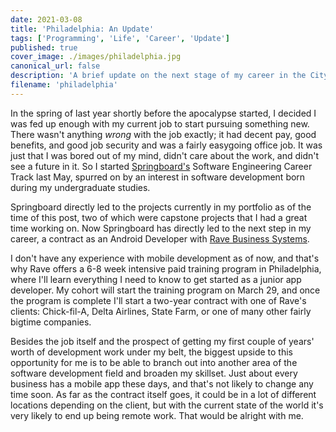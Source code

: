 ```yaml
---
date: 2021-03-08
title: 'Philadelphia: An Update'
tags: ['Programming', 'Life', 'Career', 'Update']
published: true
cover_image: ./images/philadelphia.jpg
canonical_url: false
description: 'A brief update on the next stage of my career in the City of Brotherly Love.'
filename: 'philadelphia'
---
```


In the spring of last year shortly before the apocalypse started, I decided I was fed up enough with my current job to start pursuing something new. There wasn't anything *wrong* with the job exactly; it had decent pay, good benefits, and good job security and was a fairly easygoing office job. It was just that I was bored out of my mind, didn't care about the work, and didn't see a future in it. So I started [Springboard's](https://www.springboard.com) Software Engineering Career Track last May, spurred on by an interest in software development born during my undergraduate studies.

Springboard directly led to the projects currently in my portfolio as of the time of this post, two of which were capstone projects that I had a great time working on. Now Springboard has directly led to the next step in my career, a contract as an Android Developer with [Rave Business Systems](https://www.ravebizz.com/).

I don't have any experience with mobile development as of now, and that's why Rave offers a 6-8 week intensive paid training program in Philadelphia, where I'll learn everything I need to know to get started as a junior app developer. My cohort will start the training program on March 29, and once the program is complete I'll start a two-year contract with one of Rave's clients: Chick-fil-A, Delta Airlines, State Farm, or one of many other fairly bigtime companies.

Besides the job itself and the prospect of getting my first couple of years' worth of development work under my belt, the biggest upside to this opportunity for me is to be able to branch out into another area of the software development field and broaden my skillset. Just about every business has a mobile app these days, and that's not likely to change any time soon. As far as the contract itself goes, it could be in a lot of different locations depending on the client, but with the current state of the world it's very likely to end up being remote work. That would be alright with me.
